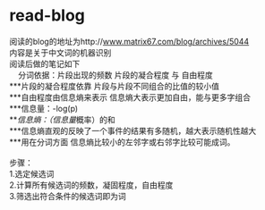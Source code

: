 # read-blog
阅读的blog的地址为http://www.matrix67.com/blog/archives/5044	<br>
内容是关于中文词的机器识别<br>
阅读后做的笔记如下<br>
	&nbsp;&nbsp;&nbsp;&nbsp;分词依据：片段出现的频数 片段的凝合程度 与 自由程度<br>
***片段的凝合程度依靠  片段与片段不同组合的比值的较小值<br>
***自由程度由信息熵来表示	信息熵大表示更加自由，能与更多字组合<br>
***信息量：-log(p) <br>
***信息熵：（信息量*概率）的和<br>
***信息熵直观的反映了一个事件的结果有多随机，越大表示随机性越大<br>
***用在分词方面 信息熵比较小的左邻字或右邻字比较可能成词。<br>
<br>
步骤：<br>
1.选定候选词<br>
2.计算所有候选词的频数，凝固程度，自由程度<br>
3.筛选出符合条件的候选词即为词<br>
